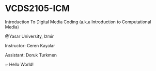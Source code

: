 # VCDS2105-ICM
Introduction To Digital Media Coding (a.k.a Introduction to Computational Media)

@Yasar University, Izmir

Instructor: Ceren Kayalar

Assistant: Doruk Turkmen


~ Hello World!
